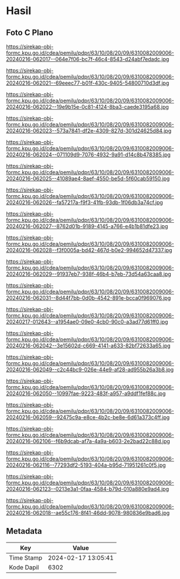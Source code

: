 # Hasil

## Foto C Plano

https://sirekap-obj-formc.kpu.go.id/cdea/pemilu/pdpr/63/10/08/20/09/6310082009006-20240216-062017--064e7f06-bc7f-46c4-8543-d24abf7edadc.jpg

https://sirekap-obj-formc.kpu.go.id/cdea/pemilu/pdpr/63/10/08/20/09/6310082009006-20240216-062021--69eeec77-b01f-430c-9405-54800710d3df.jpg

https://sirekap-obj-formc.kpu.go.id/cdea/pemilu/pdpr/63/10/08/20/09/6310082009006-20240216-062022--19e9b15e-0c81-4124-8ba3-caede3195a68.jpg

https://sirekap-obj-formc.kpu.go.id/cdea/pemilu/pdpr/63/10/08/20/09/6310082009006-20240216-062023--573a7841-df2e-4309-827d-301d24625d84.jpg

https://sirekap-obj-formc.kpu.go.id/cdea/pemilu/pdpr/63/10/08/20/09/6310082009006-20240216-062024--071109d9-7076-4932-9a91-d14c8b478385.jpg

https://sirekap-obj-formc.kpu.go.id/cdea/pemilu/pdpr/63/10/08/20/09/6310082009006-20240216-062025--41089ae4-8aef-4550-be5d-5f60cab59150.jpg

https://sirekap-obj-formc.kpu.go.id/cdea/pemilu/pdpr/63/10/08/20/09/6310082009006-20240216-062026--fa57217a-f9f3-41fb-93db-1f06db3a74cf.jpg

https://sirekap-obj-formc.kpu.go.id/cdea/pemilu/pdpr/63/10/08/20/09/6310082009006-20240216-062027--8762d01b-9189-4145-a766-e4b1b81dfe23.jpg

https://sirekap-obj-formc.kpu.go.id/cdea/pemilu/pdpr/63/10/08/20/09/6310082009006-20240216-062028--f3f0005a-bd42-467d-b0e2-994652d47337.jpg

https://sirekap-obj-formc.kpu.go.id/cdea/pemilu/pdpr/63/10/08/20/09/6310082009006-20240216-062029--91937eb7-938f-46b4-b7eb-73d54a63caa8.jpg

https://sirekap-obj-formc.kpu.go.id/cdea/pemilu/pdpr/63/10/08/20/09/6310082009006-20240216-062031--8d44f7bb-0d0b-4542-891e-bcca0f969076.jpg

https://sirekap-obj-formc.kpu.go.id/cdea/pemilu/pdpr/63/10/08/20/09/6310082009006-20240217-012643--a1954ae0-09e0-4cb0-90c0-a3ad77d61ff0.jpg

https://sirekap-obj-formc.kpu.go.id/cdea/pemilu/pdpr/63/10/08/20/09/6310082009006-20240216-062042--3e15602d-c669-4141-a633-82bf72633a65.jpg

https://sirekap-obj-formc.kpu.go.id/cdea/pemilu/pdpr/63/10/08/20/09/6310082009006-20240216-062049--c2c44bc9-026e-44e9-af28-ad955b26a3b8.jpg

https://sirekap-obj-formc.kpu.go.id/cdea/pemilu/pdpr/63/10/08/20/09/6310082009006-20240216-062050--10997fae-9223-483f-a957-a9ddf1fef88c.jpg

https://sirekap-obj-formc.kpu.go.id/cdea/pemilu/pdpr/63/10/08/20/09/6310082009006-20240216-062059--92475c9a-e8ce-4b2c-be8e-6d61a373c4ff.jpg

https://sirekap-obj-formc.kpu.go.id/cdea/pemilu/pdpr/63/10/08/20/09/6310082009006-20240216-062106--f6b9dcab-af7a-4a9a-b603-2e2bad22c88d.jpg

https://sirekap-obj-formc.kpu.go.id/cdea/pemilu/pdpr/63/10/08/20/09/6310082009006-20240216-062116--77293df2-5193-404a-b95d-71951261c0f5.jpg

https://sirekap-obj-formc.kpu.go.id/cdea/pemilu/pdpr/63/10/08/20/09/6310082009006-20240216-062123--0213e3a1-0faa-4584-b79d-010a880e9ad4.jpg

https://sirekap-obj-formc.kpu.go.id/cdea/pemilu/pdpr/63/10/08/20/09/6310082009006-20240216-062018--ae55c176-8f41-46dd-9078-980836e9bad6.jpg


## Metadata

| Key        | Value               |
| ---------- | ------------------- |
| Time Stamp | 2024-02-17 13:05:41 |
| Kode Dapil | 6302                |



